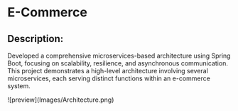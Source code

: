 <!DOCTYPE html>

<head>
</head>

<body>
    <h1>E-Commerce</h1>
  <h2>Description:</h2>
  <p>Developed a comprehensive microservices-based architecture using Spring Boot, focusing on scalability, resilience, and asynchronous communication. This 
     project demonstrates a high-level architecture involving several microservices, each serving distinct functions within an e-commerce system.</p>
    ![preview](Images/Architecture.png)
</body>

</html>
